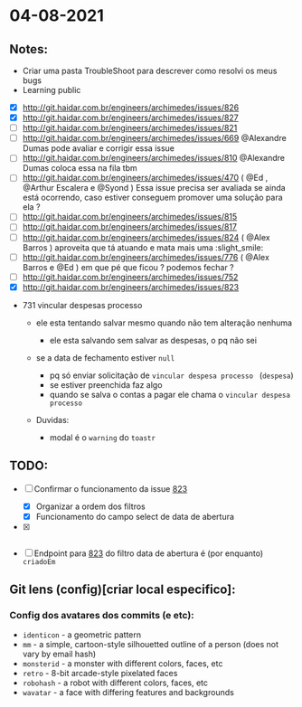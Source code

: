 # 04-08-2021

## Notes:

- Criar uma pasta TroubleShoot para descrever como resolvi os meus bugs
- Learning public

* [x] http://git.haidar.com.br/engineers/archimedes/issues/826
* [x] http://git.haidar.com.br/engineers/archimedes/issues/827
* [ ] http://git.haidar.com.br/engineers/archimedes/issues/821
* [ ] http://git.haidar.com.br/engineers/archimedes/issues/669 @Alexandre Dumas pode avaliar e corrigir essa issue
* [ ] http://git.haidar.com.br/engineers/archimedes/issues/810 @Alexandre Dumas coloca essa na fila tbm
* [ ] http://git.haidar.com.br/engineers/archimedes/issues/470 ( @Ed , @Arthur Escalera e @Syond ) Essa issue precisa ser avaliada se ainda está ocorrendo, caso estiver conseguem promover uma solução para ela ?
* [ ] http://git.haidar.com.br/engineers/archimedes/issues/815
* [ ] http://git.haidar.com.br/engineers/archimedes/issues/817
* [ ] http://git.haidar.com.br/engineers/archimedes/issues/824 ( @Alex Barros ) aproveita que tá atuando e mata mais uma :slight_smile:
* [ ] http://git.haidar.com.br/engineers/archimedes/issues/776 ( @Alex Barros e @Ed ) em que pé que ficou ? podemos fechar ?
* [ ] http://git.haidar.com.br/engineers/archimedes/issues/752
* [x] http://git.haidar.com.br/engineers/archimedes/issues/823

- 731 vincular despesas processo
  - ele esta tentando salvar mesmo quando não tem alteração nenhuma
    - ele esta salvando sem salvar as despesas, o pq não sei
  
  - se a data de fechamento estiver `null` 
    - pq só enviar solicitação de `vincular despesa processo ` (`despesa`) 
    - se estiver preenchida faz algo
    - quando se salva o contas a pagar ele chama o `vincular despesa processo`
  - Duvidas:
    - modal é o `warning` do `toastr`


## TODO:

* [ ] Confirmar o funcionamento da issue [823](http://git.haidar.com.br/engineers/archimedes/issues/823)
  * [x] Organizar a ordem dos filtros
  * [x] Funcionamento do campo select de data de abertura
* [x] ~~~Falar com a Agda sobre se esta pronto o endpoint do filtro de `dataAbertura` em invoice (e aproveitar para ver se as meninas testaram o sistema, falta a Angélica)~~~
* [ ] Endpoint para [823](http://git.haidar.com.br/engineers/archimedes/issues/823) do filtro data de abertura é (por enquanto) `criadoEm`





## Git lens (config)[criar local especifico]:

### Config dos avatares dos commits (e etc):
- `identicon` - a geometric pattern
- `mm` - a simple, cartoon-style silhouetted outline of a person (does not vary by email hash)
- `monsterid` - a monster with different colors, faces, etc
- `retro` - 8-bit arcade-style pixelated faces
- `robohash` - a robot with different colors, faces, etc
- `wavatar` - a face with differing features and backgrounds

